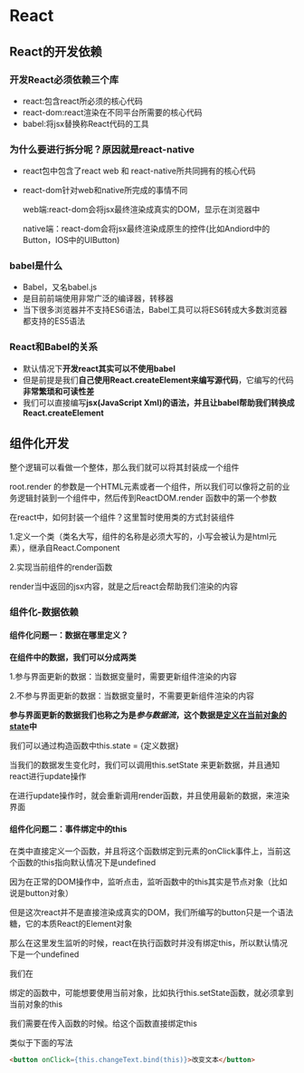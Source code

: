 # React

## React的开发依赖

### 开发React必须依赖三个库

- react:包含react所必须的核心代码
- react-dom:react渲染在不同平台所需要的核心代码
- babel:将jsx替换称React代码的工具

### 为什么要进行拆分呢？原因就是react-native

- react包中包含了react web 和 react-native所共同拥有的核心代码

- react-dom针对web和native所完成的事情不同

  web端:react-dom会将jsx最终渲染成真实的DOM，显示在浏览器中

  native端：react-dom会将jsx最终渲染成原生的控件(比如Andiord中的Button，IOS中的UIButton)

### babel是什么

- Babel，又名babel.js
- 是目前前端使用非常广泛的编译器，转移器
- 当下很多浏览器并不支持ES6语法，Babel工具可以将ES6转成大多数浏览器都支持的ES5语法

### React和Babel的关系

- 默认情况下**开发react其实可以不使用babel**
- 但是前提是我们**自己使用React.createElement来编写源代码**，它编写的代码**非常繁琐和可读性差**
- 我们可以直接编写**jsx(JavaScript Xml)**的语法，并且**让babel帮助我们转换成React.createElement**

##  组件化开发

整个逻辑可以看做一个整体，那么我们就可以将其封装成一个组件

root.render 的参数是一个HTML元素或者一个组件，所以我们可以像将之前的业务逻辑封装到一个组件中，然后传到ReactDOM.render 函数中的第一个参数

在react中，如何封装一个组件？这里暂时使用类的方式封装组件

1.定义一个类（类名大写，组件的名称是必须大写的，小写会被认为是html元素），继承自React.Component

2.实现当前组件的render函数

render当中返回的jsx内容，就是之后react会帮助我们渲染的内容

### 组件化-数据依赖

#### 组件化问题一：数据在哪里定义？

**在组件中的数据，我们可以分成两类**

1.参与界面更新的数据：当数据变量时，需要更新组件渲染的内容

2.不参与界面更新的数据：当数据变量时，不需要更新组件渲染的内容

**参与界面更新的数据我们也称之为是*参与数据流*，这个数据是<u>定义在当前对象的state</u>中**

我们可以通过构造函数中this.state = {定义数据}

当我们的数据发生变化时，我们可以调用this.setState 来更新数据，并且通知react进行update操作

在进行update操作时，就会重新调用render函数，并且使用最新的数据，来渲染界面

#### 组件化问题二：事件绑定中的this

在类中直接定义一个函数，并且将这个函数绑定到元素的onClick事件上，当前这个函数的this指向默认情况下是undefined

因为在正常的DOM操作中，监听点击，监听函数中的this其实是节点对象（比如说是button对象）

但是这次react并不是直接渲染成真实的DOM，我们所编写的button只是一个语法糖，它的本质React的Element对象

那么在这里发生监听的时候，react在执行函数时并没有绑定this，所以默认情况下是一个undefined

我们在

绑定的函数中，可能想要使用当前对象，比如执行this.setState函数，就必须拿到当前对象的this

我们需要在传入函数的时候。给这个函数直接绑定this

类似于下面的写法

```html
<button onClick={this.changeText.bind(this)}>改变文本</button>
```

